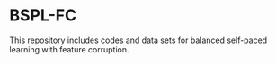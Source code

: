 # BSPL-FC
This repository includes codes and data sets for balanced self-paced learning with feature corruption.
